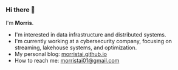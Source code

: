 <!-- [![Discord Presence](https://lanyard.cnrad.dev/api/434324950950608898?theme=dark&animated=true&idleMessage=zzzzz&borderRadius=30px)](https://discord.com/users/434324950950608898) -->

### Hi there 👋

I'm **Morris**.
- I'm interested in data infrastructure and distributed systems.
- I'm currently working at a cybersecurity company, focusing on streaming, lakehouse systems, and optimization. 
- My personal blog: [morristai.github.io](https://morristai.github.io)
- How to reach me: morristai01@gmail.com

